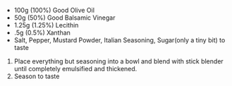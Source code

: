 * 100g (100%) Good Olive Oil
* 50g (50%) Good Balsamic Vinegar
* 1.25g (1.25%) Lecithin
* .5g (0.5%) Xanthan
* Salt, Pepper, Mustard Powder, Italian Seasoning, Sugar(only a tiny bit) to taste

1. Place everything but seasoning into a bowl and blend with stick blender until completely emulsified and thickened.
1. Season to taste
